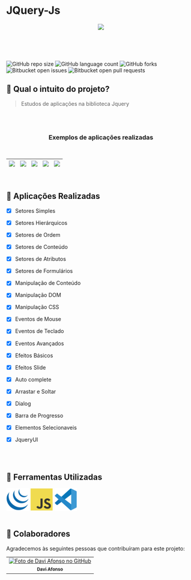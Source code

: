 # JQuery-Js
<p align="center">
   <img src="http://img.shields.io/static/v1?label=STATUS&message=CONCLUIDO&color=RED&style=for-the-badge"/>
</p>

<br>
<br>
<br>

![GitHub repo size](https://img.shields.io/github/repo-size/Daviafonso88/JQuery-js)
![GitHub language count](https://img.shields.io/github/languages/count/Daviafonso88/JQuery-js)
![GitHub forks](https://img.shields.io/github/forks/Daviafonso88/JQuery-js)
![Bitbucket open issues](https://img.shields.io/bitbucket/issues/Daviafonso88/JQuery-js)
![Bitbucket open pull requests](https://img.shields.io/bitbucket/pr-raw/Daviafonso88/JQuery-js)



## 🧠 Qual o intuito do projeto?

>  Estudos de aplicações na biblioteca Jquery

<br>
<br>

  ### <div align="center"> Exemplos de aplicações realizadas </div>

<br>

 |<img src="https://i.pinimg.com/originals/7e/2a/eb/7e2aeb1567e91bfc2404cecca6aceecd.gif" width=250>| <img src="https://www.jqueryscript.net/images/collective/jQuery%20slideshow%20mock.gif" width=250>  | <img src="https://rogertakemiya.com.br/wp-content/uploads/2022/07/como-selecionar-marcar-um-radio-button-com-jquery-ou-javascript.gif" width=250> | <img src="https://www.blogson.com.br/wp-content/uploads/2017/08/exemplo-jquery-tutorial.gif" width=250> | <img src="https://www.blogson.com.br/wp-content/uploads/2017/08/exemplo-jquery-inputs.gif" width=250> |
| :---: | :---: | :---: | :---: | :---: |

<br>

## 🚀 Aplicações Realizadas 

 - [x] Setores Simples                  
 - [x] Setores Hierárquicos
 - [x] Setores de Ordem
 - [x] Setores de Conteúdo
 - [x] Setores de Atributos
 - [x] Setores de Formulários
 - [x] Manipulação de Conteúdo
 - [x] Manipulação DOM
 - [x] Manipulação CSS
 - [x] Eventos de Mouse
 - [x] Eventos de Teclado
 - [x] Eventos Avançados
 - [x] Efeitos Básicos
 - [x] Efeitos Slide
 - [x] Auto complete
 - [x] Arrastar e Soltar
 - [x] Dialog
 - [x] Barra de Progresso
 - [x] Elementos Selecionaveis 
 - [x] JqueryUI
 


<br>
<br>

## 🔧 Ferramentas Utilizadas 

<div align=rigth>

  <img align="rigth" alt="DaviAfonso88-jquery" height="60" width="60" src="https://raw.githubusercontent.com/devicons/devicon/master/icons/jquery/jquery-original.svg">
  <img align="rigth" alt="DaviAfonso88-javascript" height="60" width="60" src="https://raw.githubusercontent.com/devicons/devicon/master/icons/javascript/javascript-original.svg">
  <img align="rigth" alt="DaviAfonso88-vscode" height="60" width="60" src="https://raw.githubusercontent.com/devicons/devicon/master/icons/vscode/vscode-original.svg">

<br>
<br>

## 🤝 Colaboradores

Agradecemos às seguintes pessoas que contribuíram para este projeto:

<table>
  <tr>
    <td align="center">
      <a href="#">
         <img src="https://avatars.githubusercontent.com/u/89953265?v=4" width="100px;" alt="Foto de Davi Afonso no GitHub"/><br>
        <sub>
          <b>Davi Afonso</b>
        </sub>
      </a>
    </td>
</table>

